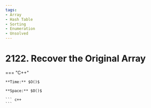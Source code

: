 ```yaml
---
tags:
- Array
- Hash Table
- Sorting
- Enumeration
- Unsolved
---
```



# 2122. Recover the Original Array

=== "C++"

    **Time:** $O()$

    **Space:** $O()$

    ``` c++
    ```